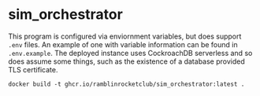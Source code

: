 # sim_orchestrator

This program is configured via enviornment variables, but does support `.env` files. An example of one with variable information can be found in `.env.example`. The deployed instance uses CockroachDB serverless and so does assume some things, such as the existence of a database provided TLS certificate.



```
docker build -t ghcr.io/ramblinrocketclub/sim_orchestrator:latest .
```